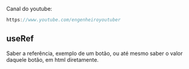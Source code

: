 Canal do youtube:

```js
https://www.youtube.com/engenheiroyoutuber
```
## useRef

Saber a referência, exemplo de um botão, ou até mesmo saber o valor daquele botão, em html diretamente.